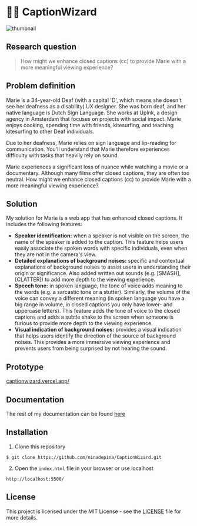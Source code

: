 # 👋🏼 CaptionWizard

![thumbnail](https://github.com/ninadepina/CaptionWizard/assets/89778503/826ce2b3-bce4-4e0f-b12f-e4319fe5418c)

## Research question

> How might we enhance closed captions (cc) to provide Marie with a more meaningful viewing experience?

## Problem definition

Marie is a 34-year-old Deaf (with a capital 'D', which means she doesn't see her deafness as a disability) UX designer. She was born deaf, and her native language is Dutch Sign Language. She works at UpInk, a design agency in Amsterdam that focuses on projects with social impact. Marie enjoys cooking, spending time with friends, kitesurfing, and teaching kitesurfing to other Deaf individuals.

Due to her deafness, Marie relies on sign language and lip-reading for communication. You'll understand that Marie therefore experiences difficulty with tasks that heavily rely on sound.

Marie experiences a significant loss of nuance while watching a movie or a documentary. Although many films offer closed captions, they are often too neutral. How might we enhance closed captions (cc) to provide Marie with a more meaningful viewing experience?

## Solution

My solution for Marie is a web app that has enhanced closed captions. It includes the following features:

-   **Speaker identification:** when a speaker is not visible on the screen, the name of the speaker is added to the caption. This feature helps users easily associate the spoken words with specific individuals, even when they are not in the camera's view.
-   **Detailed explanations of background noises:** specific and contextual explanations of background noises to assist users in understanding their origin or significance. Also added written out sounds (e.g. [SMASH], [CLATTER]) to add more depth to the viewing experience.
-   **Speech tone:** in spoken language, the tone of voice adds meaning to the words (e.g. a sarcastic tone or a stutter). Similarly, the volume of the voice can convey a different meaning (in spoken language you have a big range in volume, in closed captions you only have lower- and uppercase letters). This feature adds the tone of voice to the closed captions and adds a subtle shake to the screen when someone is furious to provide more depth to the viewing experience.
-   **Visual indication of background noises:** provides a visual indication that helps users identify the direction of the source of background noises. This provides a more immersive viewing experience and prevents users from being surprised by not hearing the sound.

## Prototype

[captionwizard.vercel.app/](https://captionwizard.vercel.app/)

## Documentation

The rest of my documentation can be found [here](https://github.com/ninadepina/CaptionWizard/blob/main/docs/productdoc.md)

## Installation

1. Clone this repository

```
$ git clone https://github.com/ninadepina/CaptionWizard.git
```

2. Open the `index.html` file in your browser or use localhost

```
http://localhost:5500/
```

## License

This project is licensed under the MIT License - see the [LICENSE](https://github.com/ninadepina/CaptionWizard/blob/main/LICENSE) file for more details.
